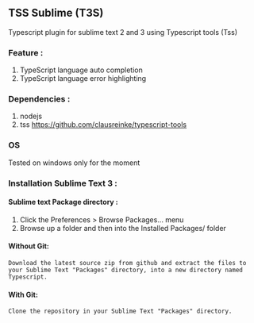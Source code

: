 TSS Sublime (T3S)
----------------------------------------------------------------------------

Typescript plugin for sublime text 2 and 3 using Typescript tools (Tss)


### Feature :
1. TypeScript language auto completion
2. TypeScript language error highlighting


### Dependencies :
1. nodejs
2. tss https://github.com/clausreinke/typescript-tools

### OS
Tested on windows only for the moment

### Installation Sublime Text 3 :

#### Sublime text Package directory :
1. Click the Preferences > Browse Packages… menu
2. Browse up a folder and then into the Installed Packages/ folder


#### Without Git: 
	Download the latest source zip from github and extract the files to your Sublime Text "Packages" directory, into a new directory named Typescript.

#### With Git: 
	Clone the repository in your Sublime Text "Packages" directory.

